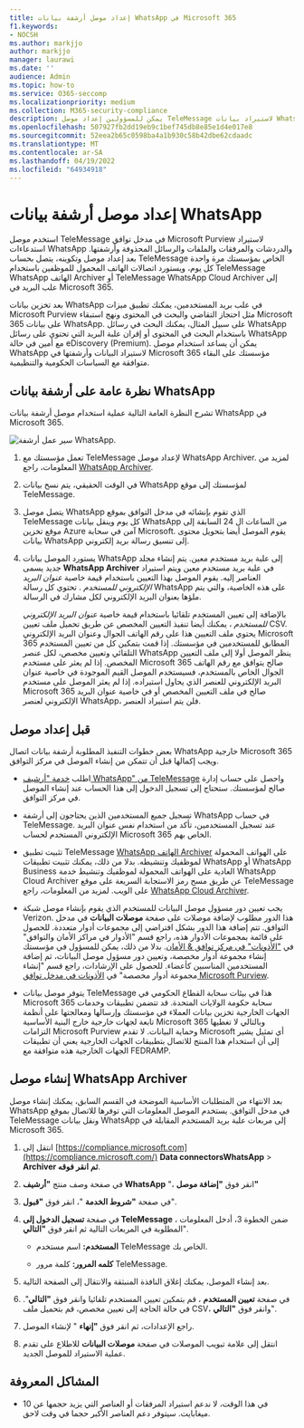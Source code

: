 ```yaml
---
title: إعداد موصل أرشفة بيانات WhatsApp في Microsoft 365
f1.keywords:
- NOCSH
ms.author: markjjo
author: markjjo
manager: laurawi
ms.date: ''
audience: Admin
ms.topic: how-to
ms.service: O365-seccomp
ms.localizationpriority: medium
ms.collection: M365-security-compliance
description: يمكن للمسؤولين إعداد موصل TeleMessage لاستيراد بيانات WhatsApp وأرشفتها في Microsoft 365. يتيح لك ذلك أرشفة البيانات من مصادر بيانات الجهات الخارجية في Microsoft 365 حتى تتمكن من استخدام ميزات التوافق مثل الاحتجاز القانوني والبحث في المحتوى ونهج الاستبقاء لإدارة بيانات الجهات الخارجية لمؤسستك.
ms.openlocfilehash: 507927fb2dd19eb9c1bef745db8e85e1d4e017e8
ms.sourcegitcommit: 52eea2b65c0598ba4a1b930c58b42dbe62cdaadc
ms.translationtype: MT
ms.contentlocale: ar-SA
ms.lasthandoff: 04/19/2022
ms.locfileid: "64934918"
---
```

# <a name="set-up-a-connector-to-archive-whatsapp-data"></a>إعداد موصل أرشفة بيانات WhatsApp

استخدم موصل TeleMessage في مدخل توافق Microsoft Purview لاستيراد استدعاءات WhatsApp والدردشات والمرفقات والملفات والرسائل المحذوفة وأرشفتها. بعد إعداد موصل وتكوينه، يتصل بحساب TeleMessage الخاص بمؤسستك مرة واحدة كل يوم، ويستورد اتصالات الهاتف المحمول للموظفين باستخدام TeleMessage WhatsApp الهاتف Archiver أو TeleMessage WhatsApp Cloud Archiver إلى علب البريد في Microsoft 365.

بعد تخزين بيانات WhatsApp في علب بريد المستخدمين، يمكنك تطبيق ميزات Microsoft Purview مثل احتجاز التقاضي والبحث في المحتوى ونهج استبقاء Microsoft 365 على بيانات WhatsApp. على سبيل المثال، يمكنك البحث في رسائل WhatsApp باستخدام البحث في المحتوى أو إقران علبة البريد التي تحتوي على رسائل WhatsApp مع أمين في حالة eDiscovery (Premium). يمكن أن يساعد استخدام موصل WhatsApp لاستيراد البيانات وأرشفتها في Microsoft 365 مؤسستك على البقاء متوافقة مع السياسات الحكومية والتنظيمية.

## <a name="overview-of-archiving-whatsapp-data"></a>نظرة عامة على أرشفة بيانات WhatsApp

تشرح النظرة العامة التالية عملية استخدام موصل أرشفة بيانات WhatsApp في Microsoft 365.

![سير عمل أرشفة WhatsApp.](../media/WhatsAppConnectorWorkflow.png)

1. تعمل مؤسستك مع TeleMessage لإعداد موصل WhatsApp Archiver. لمزيد من المعلومات، راجع [WhatsApp Archiver](https://www.telemessage.com/office365-activation-for-whatsapp-archiver).

2. في الوقت الحقيقي، يتم نسخ بيانات WhatsApp لمؤسستك إلى موقع TeleMessage.

3. يتصل موصل WhatsApp الذي تقوم بإنشائه في مدخل التوافق بموقع TeleMessage كل يوم وينقل بيانات WhatsApp من الساعات ال 24 السابقة إلى موقع تخزين Azure آمن في سحابة Microsoft. يقوم الموصل أيضا بتحويل محتوى بيانات WhatsApp إلى تنسيق رسالة بريد إلكتروني.

4. يستورد الموصل بيانات WhatsApp إلى علبة بريد مستخدم معين. يتم إنشاء مجلد جديد يسمى **WhatsApp Archiver** في علبة بريد مستخدم معين ويتم استيراد العناصر إليه. يقوم الموصل بهذا التعيين باستخدام قيمة خاصية *عنوان البريد الإلكتروني للمستخدم* . تحتوي كل رسالة WhatsApp على هذه الخاصية، والتي يتم ملؤها بعنوان البريد الإلكتروني لكل مشارك في الرسالة.

   بالإضافة إلى تعيين المستخدم تلقائيا باستخدام قيمة خاصية *عنوان البريد الإلكتروني للمستخدم* ، يمكنك أيضا تنفيذ التعيين المخصص عن طريق تحميل ملف تعيين CSV. يحتوي ملف التعيين هذا على رقم الهاتف الجوال وعنوان البريد الإلكتروني Microsoft 365 المطابق للمستخدمين في مؤسستك. إذا قمت بتمكين كل من تعيين المستخدم التلقائي وتعيين مخصص، لكل عنصر WhatsApp ينظر الموصل أولا إلى ملف التعيين المخصص. إذا لم يعثر على مستخدم Microsoft 365 صالح يتوافق مع رقم الهاتف الجوال الخاص بالمستخدم، فسيستخدم الموصل القيم الموجودة في خاصية عنوان البريد الإلكتروني للعنصر الذي يحاول استيراده. إذا لم يعثر الموصل على مستخدم Microsoft 365 صالح في ملف التعيين المخصص أو في خاصية عنوان البريد الإلكتروني لعنصر WhatsApp، فلن يتم استيراد العنصر.

## <a name="before-you-set-up-a-connector"></a>قبل إعداد موصل

بعض خطوات التنفيذ المطلوبة أرشفة بيانات اتصال WhatsApp خارجية Microsoft 365 ويجب إكمالها قبل أن تتمكن من إنشاء الموصل في مركز التوافق.

- اطلب [خدمة "أرشيف WhatsApp" من TeleMessage](https://www.telemessage.com/mobile-archiver/order-mobile-archiver-for-o365) واحصل على حساب إدارة صالح لمؤسستك. ستحتاج إلى تسجيل الدخول إلى هذا الحساب عند إنشاء الموصل في مركز التوافق.

- تسجيل جميع المستخدمين الذين يحتاجون إلى أرشفة WhatsApp في حساب TeleMessage. عند تسجيل المستخدمين، تأكد من استخدام نفس عنوان البريد الإلكتروني المستخدم لحساب Microsoft 365 الخاص بهم.

- تثبيت تطبيق TeleMessage [WhatsApp الهاتف Archiver](https://www.telemessage.com/mobile-archiver/whatsapp-phone-archiver-2/) على الهواتف المحمولة لموظفيك وتنشيطه. بدلا من ذلك، يمكنك تثبيت تطبيقات WhatsApp أو WhatsApp Business العادية على الهواتف المحمولة لموظفيك وتنشيط خدمة WhatsApp Cloud Archiver عن طريق مسح رمز الاستجابة السريعة على موقع TeleMessage على الويب. لمزيد من المعلومات، راجع [WhatsApp Cloud Archiver](https://www.telemessage.com/mobile-archiver/whatsapp-archiver/whatsapp-cloud-archiver/).

- يجب تعيين دور مسؤول موصل البيانات للمستخدم الذي يقوم بإنشاء موصل شبكة Verizon. هذا الدور مطلوب لإضافة موصلات على صفحة **موصلات البيانات** في مدخل التوافق. تتم إضافة هذا الدور بشكل افتراضي إلى مجموعات أدوار متعددة. للحصول على قائمة بمجموعات الأدوار هذه، راجع قسم "الأدوار في مراكز الأمان والتوافق" في ["الأذونات" في مركز توافق & الأمان](../security/office-365-security/permissions-in-the-security-and-compliance-center.md#roles-in-the-security--compliance-center). بدلا من ذلك، يمكن للمسؤول في مؤسستك إنشاء مجموعة أدوار مخصصة، وتعيين دور مسؤول موصل البيانات، ثم إضافة المستخدمين المناسبين كأعضاء. للحصول على الإرشادات، راجع قسم "إنشاء مجموعة أدوار مخصصة" في [الأذونات في مدخل توافق Microsoft Purview](microsoft-365-compliance-center-permissions.md#create-a-custom-role-group).

- يتوفر موصل بيانات TeleMessage هذا في بيئات سحابة القطاع الحكومي في Microsoft 365 سحابة حكومة الولايات المتحدة. قد تتضمن تطبيقات وخدمات الجهات الخارجية تخزين بيانات العملاء في مؤسستك وإرسالها ومعالجتها على أنظمة تابعة لجهات خارجية خارج البنية الأساسية Microsoft 365 وبالتالي لا تغطيها التزامات Microsoft Purview وحماية البيانات. لا تقدم Microsoft أي تمثيل يشير إلى أن استخدام هذا المنتج للاتصال بتطبيقات الجهات الخارجية يعني أن تطبيقات الجهات الخارجية هذه متوافقة مع FEDRAMP.

## <a name="create-a-whatsapp-archiver-connector"></a>إنشاء موصل WhatsApp Archiver

بعد الانتهاء من المتطلبات الأساسية الموضحة في القسم السابق، يمكنك إنشاء موصل WhatsApp في مدخل التوافق. يستخدم الموصل المعلومات التي توفرها للاتصال بموقع TeleMessage ونقل بيانات WhatsApp إلى مربعات علبة بريد المستخدم المقابلة في Microsoft 365.

1. انتقل إلى [https://compliance.microsoft.com](https://compliance.microsoft.com/) **Data connectorsWhatsApp** >  **Archiver ثم انقر فوقه**.

2. في صفحة وصف منتج **"أرشيف WhatsApp** "، انقر فوق **"إضافة موصل"**

3. في صفحة **"شروط الخدمة** "، انقر فوق **"قبول**".

4. في صفحة **تسجيل الدخول إلى TeleMessage** ، ضمن الخطوة 3، أدخل المعلومات المطلوبة في المربعات التالية ثم انقر فوق **"التالي**".

   - **المستخدم:** اسم مستخدم TeleMessage الخاص بك.

   - **كلمه المرور:** كلمة مرور TeleMessage.

5. بعد إنشاء الموصل، يمكنك إغلاق النافذة المنبثقة والانتقال إلى الصفحة التالية.

6. في صفحة **تعيين المستخدم** ، قم بتمكين تعيين المستخدم تلقائيا وانقر فوق **"التالي**". في حالة الحاجة إلى تعيين مخصص، قم بتحميل ملف CSV، وانقر فوق **"التالي**".

7. راجع الإعدادات، ثم انقر فوق **"إنهاء** " لإنشاء الموصل.

8. انتقل إلى علامة تبويب الموصلات في صفحة **موصلات البيانات** للاطلاع على تقدم عملية الاستيراد للموصل الجديد.

## <a name="known-issues"></a>المشاكل المعروفة

- في هذا الوقت، لا ندعم استيراد المرفقات أو العناصر التي يزيد حجمها عن 10 ميغابايت. سيتوفر دعم العناصر الأكبر حجما في وقت لاحق.
